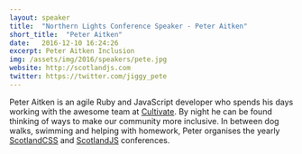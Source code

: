 ```yaml
---
layout: speaker
title:  "Northern Lights Conference Speaker - Peter Aitken"
short_title:  "Peter Aitken"
date:   2016-12-10 16:24:26 
excerpt: Peter Aitken Inclusion 
img: /assets/img/2016/speakers/pete.jpg 
website: http://scotlandjs.com
twitter: https://twitter.com/jiggy_pete
---
```


<p>Peter Aitken is an agile Ruby and JavaScript developer who spends his days working with the awesome team at <a href="http://www.cultivatehq.com">Cultivate</a>.
By night he can be found thinking of ways to make our community more inclusive.
In between dog walks, swimming and helping with homework, Peter organises the yearly <a href="http://scotlandcss.com">ScotlandCSS</a> and <a href="http://scotlandjs.com">ScotlandJS</a> conferences.</p>
  
